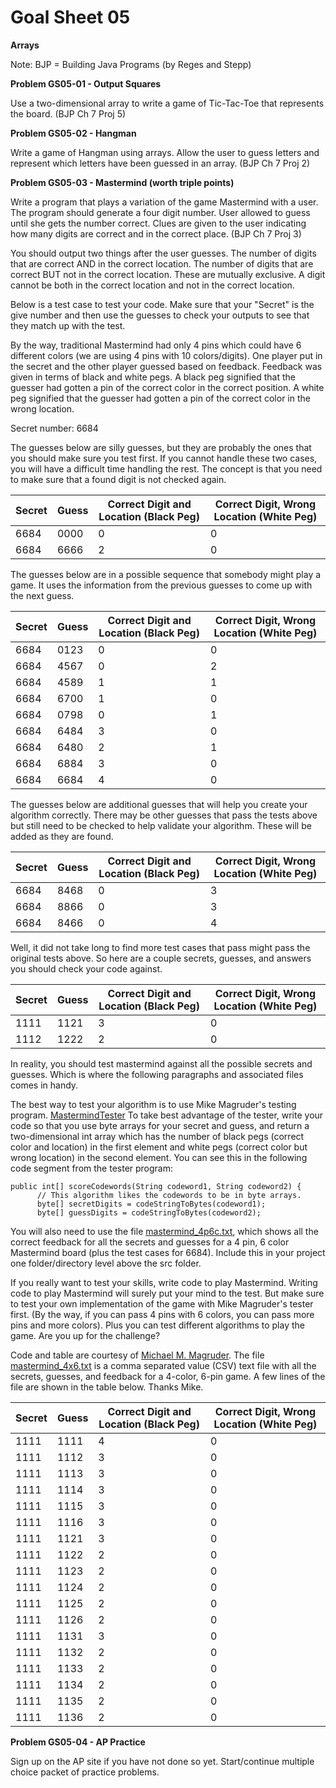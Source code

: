 # Goal Sheet 05

**Arrays**

Note: BJP = Building Java Programs (by Reges and Stepp)

**Problem GS05-01 - Output Squares**

Use a two-dimensional array to write a game of Tic-Tac-Toe that represents the board.  (BJP Ch 7 Proj 5)

**Problem GS05-02 - Hangman**

Write a game of Hangman using arrays.  Allow the user to guess letters and represent which letters have been guessed in an array.  (BJP Ch 7 Proj 2)

**Problem GS05-03 - Mastermind (worth triple points)**

Write a program that plays a variation of the game Mastermind with a user.  The program should generate a four digit number.  User allowed to guess until she gets the number correct.  Clues are given to the user indicating how many digits are correct and in the correct place.  (BJP Ch 7 Proj 3)

You should output two things after the user guesses.  The number of digits that are correct AND in the correct location.  The number of digits that are correct BUT not in the correct location.  These are mutually exclusive.  A digit cannot be both in the correct location and not in the correct location.

Below is a test case to test your code.  Make sure that your "Secret" is the give number and then use the guesses to check your outputs to see that they match up with the test.

By the way, traditional Mastermind had only 4 pins which could have 6 different colors (we are using 4 pins with 10 colors/digits).  One player put in the secret and the other player guessed based on feedback.  Feedback was given in terms of black and white pegs.  A black peg signified that the guesser had gotten a pin of the correct color in the correct position.  A white peg signified that the guesser had gotten a pin of the correct color in the wrong location.

Secret number: 6684

The guesses below are silly guesses, but they are probably the ones that you should make sure you test first.  If you cannot handle these two cases, you will have a difficult time handling the rest.  The concept is that you need to make sure that a found digit is not checked again.

Secret | Guess | Correct Digit and Location (Black Peg) | Correct Digit, Wrong Location (White Peg)
------ | ----- | -------------------------------------- | -----------------------------------------
6684 | 0000 | 0 | 0
6684 | 6666 | 2 | 0

The guesses below are in a possible sequence that somebody might play a game.  It uses the information from the previous guesses to come up with the next guess.

Secret | Guess | Correct Digit and Location (Black Peg) | Correct Digit, Wrong Location (White Peg)
------ | ----- | -------------------------------------- | -----------------------------------------
6684 | 0123 | 0 | 0
6684 | 4567 | 0 | 2
6684 | 4589 | 1 | 1
6684 | 6700 | 1 | 0
6684 | 0798 | 0 | 1
6684 | 6484 | 3 | 0
6684 | 6480 | 2 | 1
6684 | 6884 | 3 | 0
6684 | 6684 | 4 | 0

The guesses below are additional guesses that will help you create your algorithm correctly.  There may be other guesses that pass the tests above but still need to be checked to help validate your algorithm.  These will be added as they are found.

Secret | Guess | Correct Digit and Location (Black Peg) | Correct Digit, Wrong Location (White Peg)
------ | ----- | -------------------------------------- | -----------------------------------------
6684 | 8468 | 0 | 3
6684 | 8866 | 0 | 3
6684 | 8466 | 0 | 4

Well, it did not take long to find more test cases that pass might pass the original tests above.  So here are a couple secrets, guesses, and answers you should check your code against.

Secret | Guess | Correct Digit and Location (Black Peg) | Correct Digit, Wrong Location (White Peg)
------ | ----- | -------------------------------------- | -----------------------------------------
1111 | 1121 | 3 | 0
1112 | 1222 | 2 | 0

In reality, you should test mastermind against all the possible secrets and guesses.  Which is where the following paragraphs and associated files comes in handy.

The best way to test your algorithm is to use Mike Magruder's testing program.  [MastermindTester](https://github.com/MichaelTMiyoshi/JavaWithMiyoshi/blob/master/Problems/MastermindTester.java)  To take best advantage of the tester, write your code so that you use byte arrays for your secret and guess, and return a two-dimensional int array which has the number of black pegs (correct color and location) in the first element and white pegs (correct color but wrong location) in the second element.  You can see this in the following code segment from the tester program:

```
public int[] scoreCodewords(String codeword1, String codeword2) {
      // This algorithm likes the codewords to be in byte arrays.
      byte[] secretDigits = codeStringToBytes(codeword1);
      byte[] guessDigits = codeStringToBytes(codeword2);
```

You will also need to use the file [mastermind_4p6c.txt](https://github.com/MichaelTMiyoshi/JavaWithMiyoshi/blob/master/Problems/mastermind_4p6c.txt), which shows all the correct feedback for all the secrets and guesses for a 4 pin, 6 color Mastermind board (plus the test cases for 6684).  Include this in your project one folder/directory level above the src folder.

If you really want to test your skills, write code to play Mastermind.  Writing code to play Mastermind will surely put your mind to the test.  But make sure to test your own implementation of the game with Mike Magruder's tester first.  (By the way, if you can pass 4 pins with 6 colors, you can pass more pins and more colors).  Plus you can test different algorithms to play the game.  Are you up for the challenge?

Code and table are courtesy of [Michael M. Magruder](https://github.com/MikeMag).  The file [mastermind_4x6.txt](https://github.com/MichaelTMiyoshi/JavaWithMiyoshi/blob/master/Problems/mastermind_4x6.txt) is a comma separated value (CSV) text file with all the secrets, guesses, and feedback for a 4-color, 6-pin game.  A few lines of the file are shown in the table below.  Thanks Mike.

Secret | Guess | Correct Digit and Location (Black Peg) | Correct Digit, Wrong Location (White Peg)
------ | ----- | -------------------------------------- | -----------------------------------------
1111 | 1111 | 4 | 0
1111 | 1112 | 3 | 0
1111 | 1113 | 3 | 0
1111 | 1114 | 3 | 0
1111 | 1115 | 3 | 0
1111 | 1116 | 3 | 0
1111 | 1121 | 3 | 0
1111 | 1122 | 2 | 0
1111 | 1123 | 2 | 0
1111 | 1124 | 2 | 0
1111 | 1125 | 2 | 0
1111 | 1126 | 2 | 0
1111 | 1131 | 3 | 0
1111 | 1132 | 2 | 0
1111 | 1133 | 2 | 0
1111 | 1134 | 2 | 0
1111 | 1135 | 2 | 0
1111 | 1136 | 2 | 0

**Problem GS05-04 - AP Practice**

Sign up on the AP site if you have not done so yet.  Start/continue multiple choice packet of practice problems.
